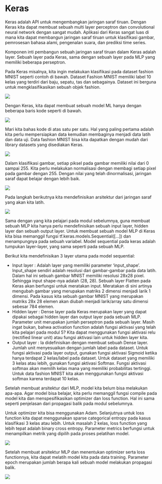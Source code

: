 # Keras

Keras adalah API untuk mengembangkan jaringan saraf tiruan. Dengan Keras kita dapat membuat sebuah multi layer perceptron dan convolutional neural network dengan sangat mudah. Aplikasi dari Keras sangat luas di mana kita dapat membangun jaringan saraf tiruan untuk klasifikasi gambar, pemrosesan bahasa alami, pengenalan suara, dan prediksi time series.

Komponen inti pembangun sebuah jaringan saraf tiruan dalam Keras adalah layer. Sebuah layer pada Keras, sama dengan sebuah layer pada MLP yang memiliki beberapa perseptron.

Pada Keras misalnya, kita ingin melakukan klasifikasi pada dataset fashion MNIST seperti contoh di bawah. Dataset Fashion MNIST memiliki label 10 kelas yang terdiri dari baju, sepatu, tas dan sebagainya. Dataset ini berguna untuk mengklasifikasikan sebuah objek fashion.

![](https://d17ivq9b7rppb3.cloudfront.net/original/academy/20201224170738ab2415a173666f09befd53df4668a753.png)

Dengan Keras, kita dapat membuat sebuah model ML hanya dengan beberapa baris kode seperti di bawah.

![](https://d17ivq9b7rppb3.cloudfront.net/original/academy/202012241710462020a62c6cea32ea2f186fb28d9d2063.png)

Mari kita bahas kode di atas satu per satu. Hal yang paling pertama adalah kita perlu mempersiapkan data kemudian membaginya menjadi data latih dan data uji. Data fashion MNIST bisa kita dapatkan dengan mudah dari library datasets yang disediakan Keras.

![](https://d17ivq9b7rppb3.cloudfront.net/original/academy/202012241711118545727f26e114ab79b272c99989c993.png)

Dalam klasifikasi gambar, setiap piksel pada gambar memiliki nilai dari 0 sampai 255. Kita perlu melakukan normalisasi dengan membagi setiap pixel pada gambar dengan 255. Dengan nilai yang telah dinormalisasi, jaringan saraf dapat belajar dengan lebih baik.

![](https://d17ivq9b7rppb3.cloudfront.net/original/academy/20201224171129eedfe9a85ae363c1f274281e6261dac7.png)

Pada langkah berikutnya kita mendefinisikan arsitektur dari jaringan saraf yang akan kita latih.

![](https://d17ivq9b7rppb3.cloudfront.net/original/academy/20201224171145741d3950ef47f1d4dfb859100f2d5cf7.png)

Sama dengan yang kita pelajari pada modul sebelumnya, guna membuat sebuah MLP kita hanya perlu mendefinisikan sebuah input layer, hidden layer dan sebuah output layer. Untuk membuat sebuah model MLP di Keras kita bisa memanggil fungsi tf.keras.models.Sequential([...]) dan menampungnya pada sebuah variabel. Model sequential pada keras adalah tumpukan layer-layer, yang sama seperti pada sebuah MLP.

Berikut kita mendefinisikan 3 layer utama pada model sequential:

* Input layer : Adalah layer yang memiliki parameter ‘input_shape’. Input_shape sendiri adalah resolusi dari gambar-gambar pada data latih. Dalam hal ini sebuah gambar MNIST memiliki resolusi 28x28 pixel. Sehingga input shape-nya adalah (28, 28). Sebuah layer Flatten pada Keras akan berfungsi untuk meratakan input. Meratakan di sini artinya mengubah gambar yang merupakan matriks 2 dimensi menjadi larik 1 dimensi. Pada kasus kita sebuah gambar MNIST yang merupakan matriks 28x 28 elemen akan diubah menjadi larik/array satu dimensi sebesar 784 elemen.
* Hidden layer : Dense layer pada Keras merupakan layer yang dapat dipakai sebagai hidden layer dan output layer pada sebuah MLP. Parameter unit merupakan jumlah perseptron pada sebuah layer. Masih ingat bukan, bahwa  activation function adalah fungsi aktivasi yang telah kita pelajari pada modul 5?  Kita dapat menggunakan fungsi aktivasi relu (rectified linear unit) atau fungsi aktivasi lain untuk hidden layer kita.
* Output layer : Ia didefinisikan dengan membuat sebuah Dense layer. Jumlah unit menyesuaikan dengan jumlah label pada dataset. Untuk fungsi aktivasi pada layer output, gunakan fungsi aktivasi Sigmoid ketika hanya terdapat 2 kelas/label pada dataset. Untuk dataset yang memiliki 3 kelas atau lebih, gunakan fungsi aktivasi Softmax. Fungsi aktivasi softmax akan memilih kelas mana yang memiliki probabilitas tertinggi. Untuk data fashion MNIST kita akan menggunakan fungsi aktivasi softmax karena terdapat 10 kelas.

Setelah membuat arsitektur dari MLP, model kita belum bisa melakukan apa-apa. Agar model bisa belajar, kita perlu memanggil fungsi compile pada model kita dan menspesifikasikan optimizer dan loss function. Hal ini sama seperti penjelasan dari propagasi balik pada modul sebelumnya.

Untuk optimizer kita bisa menggunakan Adam. Selanjutnya untuk loss function kita dapat menggunakan sparse categorical entropy pada kasus klasifikasi 3 kelas atau lebih. Untuk masalah 2 kelas, loss function yang lebih tepat adalah binary cross entropy. Parameter metrics berfungsi untuk menampilkan metrik yang dipilih pada proses pelatihan model.

![](https://d17ivq9b7rppb3.cloudfront.net/original/academy/202012241712424387fb2c541ca2cb810f22dc4bcb53e7.png)

Setelah membuat arsitektur MLP dan menentukan optimizer serta loss functionnya, kita dapat melatih model kita pada data training. Parameter epoch merupakan jumlah berapa kali sebuah model melakukan propagasi balik.

![](https://d17ivq9b7rppb3.cloudfront.net/original/academy/20201224171302fb885dccf2135bc4a73565b82dc541e5.png)